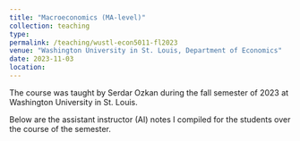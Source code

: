 ```yaml
---
title: "Macroeconomics (MA-level)"
collection: teaching
type:
permalink: /teaching/wustl-econ5011-fl2023
venue: "Washington University in St. Louis, Department of Economics"
date: 2023-11-03
location: 
---
```

The course was taught by Serdar Ozkan during the fall semester of 2023 at Washington University in St. Louis. 

Below are the assistant instructor (AI) notes I compiled for the students over the course of the semester.